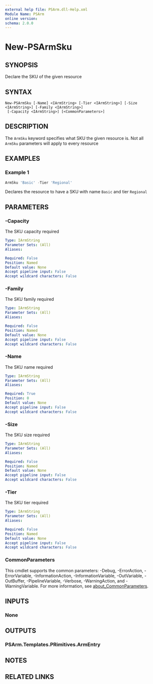 ```yaml
---
external help file: PSArm.dll-Help.xml
Module Name: PSArm
online version:
schema: 2.0.0
---
```


# New-PSArmSku

## SYNOPSIS
Declare the SKU of the given resource

## SYNTAX

```
New-PSArmSku [-Name] <IArmString> [-Tier <IArmString>] [-Size <IArmString>] [-Family <IArmString>]
 [-Capacity <IArmString>] [<CommonParameters>]
```

## DESCRIPTION
The `ArmSku` keyword specifies what SKU the given resource is.
Not all `ArmSku` parameters will apply to every resource

## EXAMPLES

### Example 1
```powershell
ArmSku 'Basic' -Tier 'Regional'
```

Declares the resource to have a SKU with name `Basic` and tier `Regional`

## PARAMETERS

### -Capacity
The SKU capacity required

```yaml
Type: IArmString
Parameter Sets: (All)
Aliases:

Required: False
Position: Named
Default value: None
Accept pipeline input: False
Accept wildcard characters: False
```

### -Family
The SKU family required

```yaml
Type: IArmString
Parameter Sets: (All)
Aliases:

Required: False
Position: Named
Default value: None
Accept pipeline input: False
Accept wildcard characters: False
```

### -Name
The SKU name required

```yaml
Type: IArmString
Parameter Sets: (All)
Aliases:

Required: True
Position: 0
Default value: None
Accept pipeline input: False
Accept wildcard characters: False
```

### -Size
The SKU size required

```yaml
Type: IArmString
Parameter Sets: (All)
Aliases:

Required: False
Position: Named
Default value: None
Accept pipeline input: False
Accept wildcard characters: False
```

### -Tier
The SKU tier required

```yaml
Type: IArmString
Parameter Sets: (All)
Aliases:

Required: False
Position: Named
Default value: None
Accept pipeline input: False
Accept wildcard characters: False
```

### CommonParameters
This cmdlet supports the common parameters: -Debug, -ErrorAction, -ErrorVariable, -InformationAction, -InformationVariable, -OutVariable, -OutBuffer, -PipelineVariable, -Verbose, -WarningAction, and -WarningVariable. For more information, see [about_CommonParameters](http://go.microsoft.com/fwlink/?LinkID=113216).

## INPUTS

### None

## OUTPUTS

### PSArm.Templates.PRimitives.ArmEntry
## NOTES

## RELATED LINKS
